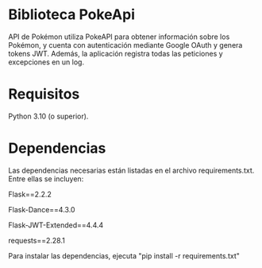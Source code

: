 # Biblioteca PokeApi

API de Pokémon utiliza PokeAPI para obtener información sobre los Pokémon, y cuenta con autenticación mediante Google OAuth y genera  tokens JWT. 
Además, la aplicación registra todas las peticiones y excepciones en un log.


# Requisitos
Python 3.10 (o superior).

# Dependencias

Las dependencias necesarias están listadas en el archivo requirements.txt. Entre ellas se incluyen:

Flask==2.2.2

Flask-Dance==4.3.0

Flask-JWT-Extended==4.4.4

requests==2.28.1

Para instalar las dependencias, ejecuta "pip install -r requirements.txt"



